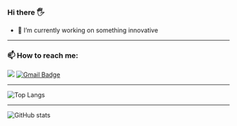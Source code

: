 ### Hi there 🖐️
- 🔭 I’m currently working on something innovative
---
### 📫 How to reach me:
<a href="https://t.me/maksymkushnirov" target="_blank"><img src="https://img.shields.io/badge/@maksymkushnirov-2CA5E0?style=flat&logo=telegram&logoColor=blue"/></a>
[![Gmail Badge](https://img.shields.io/badge/-maksymkushnirov@gmail.com-D14836?style=flat&logo=gmail&logoColor=white)](mailto:maksymkushnirov@gmail.com)

---
![Top Langs](https://github-readme-stats.vercel.app/api/top-langs/?username=maksymkushnirov&show_icons=true&theme=gruvbox)

---
![GitHub stats](https://github-readme-stats.vercel.app/api?username=maksymkushnirov&show_icons=true&theme=gruvbox)


  <!--
**maksymkushnirov/maksymkushnirov** is a ✨ _special_ ✨ repository because its `README.md` (this file) appears on your GitHub profile.

Here are some ideas to get you started:
### Hi there 👋

- 🔭 I’m currently working on ...
- 🌱 I’m currently learning ...
- 👯 I’m looking to collaborate on ...
- 🤔 I’m looking for help with ...
- 💬 Ask me about ...
- 📫 How to reach me: ...
- 😄 Pronouns: ...
- ⚡ Fun fact: ...
-->

  <!--
    <ul style="display: flex; justify-content: space-between">
      <li>
        ![Top Langs](https://github-readme-stats.vercel.app/api/top-langs/?username=maksymkushnirov&show_icons=true&theme=gruvbox)
      </li>
      <li>
        ![GitHub stats](https://github-readme-stats.vercel.app/api?username=maksymkushnirov&show_icons=true&theme=gruvbox)
      </li>
    </ul>
-->
